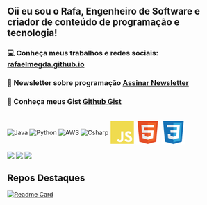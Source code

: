 ## Oii eu sou o Rafa, Engenheiro de Software e criador de conteúdo de programação e tecnologia!

### 💻 Conheça meus trabalhos e redes sociais: [rafaelmegda.github.io](https://rafaelmegda.github.io/)
### 🔗 Newsletter sobre programação [Assinar Newsletter](https://www.linkedin.com/newsletters/7057736334987141121/)

### 🔭 Conheça meus Gist [Github Gist](https://gist.github.com/rafaelmegda)


<div style="display: inline_block"><br>
  <img align="center" alt="Java" height="55" width="55" src="https://cdn.jsdelivr.net/gh/devicons/devicon@latest/icons/java/java-original-wordmark.svg" />
  <img align="center" alt="Python" height="55" width="55" src="https://cdn.jsdelivr.net/gh/devicons/devicon@latest/icons/python/python-original-wordmark.svg" />
  <img align="center" alt="AWS" height="55" width="55" src="https://cdn.jsdelivr.net/gh/devicons/devicon@latest/icons/amazonwebservices/amazonwebservices-original-wordmark.svg"/>          
  <img align="center" alt="Csharp" height="55" width="55" src="https://cdn.jsdelivr.net/gh/devicons/devicon/icons/csharp/csharp-original.svg"/> 
  <img align="center" alt="Js" height="55" width="55" src="https://raw.githubusercontent.com/devicons/devicon/master/icons/javascript/javascript-plain.svg"/>
  <img align="center" alt="HTML" height="55" width="55" src="https://raw.githubusercontent.com/devicons/devicon/master/icons/html5/html5-original.svg"/>
  <img align="center" alt="CSS" height="55" width="55" src="https://raw.githubusercontent.com/devicons/devicon/master/icons/css3/css3-original.svg"/>
</div>

</br>
<a href="https://instagram.com/megdarafael" target="_blank"><img src="https://img.shields.io/badge/-Instagram-%23E4405F?style=for-the-badge&logo=instagram&logoColor=white"         target="_blank"></a> 
<a href = "mailto:rafaelmisidoro@gmail.com"><img src="https://img.shields.io/badge/-Gmail-%23333?style=for-the-badge&logo=gmail&logoColor=white" target="_blank"></a>
<a href="https://www.linkedin.com/in/rafaelmegdaisidoro/" target="_blank"><img src="https://img.shields.io/badge/-LinkedIn-%230077B5?style=for-the-badge&logo=linkedin&logoColor=white" target="_blank"></a> 


<div>
  
  ## Repos Destaques 
  [![Readme Card](https://github-readme-stats.vercel.app/api/pin/?username=rafaelmegda&repo=Game-Rogue-Like)](https://github.com/rafaelmegda/Game-Rogue-Like)
</div>

